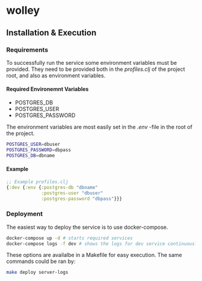 # wolley

## Installation & Execution

### Requirements

To successfully run the service some environment variables must be provided.
They need to be provided both in the *profiles.clj* of the project root,
and also as environment variables.

#### Required Environemnt Variables

* POSTGRES_DB
* POSTGRES_USER
* POSTGRES_PASSWORD

The environment variables are most easily set in the *.env* -file in the root
of the project.

```bash
POSTGRES_USER=dbuser
POSTGRES_PASSWORD=dbpass
POSTGRES_DB=dbname
```

#### Example

```clojure
;; Example profiles.clj
{:dev {:env {:postgres-db "dbname"
             :postgres-user "dbuser"
             :postgres-password "dbpass"}}}
``` 

### Deployment

The easiest way to deploy the service is to use docker-compose.

```bash
docker-compose up -d # starts required services
docker-compose logs -f dev # shows the logs for dev service continuously
```

These options are availalbe in a Makefile for easy execution.
The same commands could be ran by:
```bash
make deploy server-logs
```
